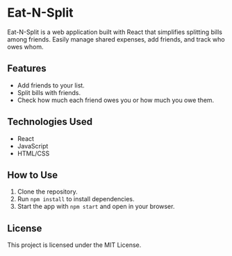 # Eat-N-Split

Eat-N-Split is a web application built with React that simplifies splitting bills among friends. Easily manage shared expenses, add friends, and track who owes whom.

## Features

- Add friends to your list.
- Split bills with friends.
- Check how much each friend owes you or how much you owe them.

## Technologies Used

- React
- JavaScript
- HTML/CSS

## How to Use

1. Clone the repository.
2. Run `npm install` to install dependencies.
3. Start the app with `npm start` and open in your browser.

## License

This project is licensed under the MIT License.
